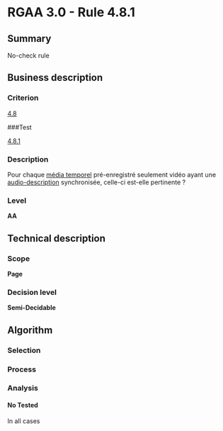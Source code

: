 # RGAA 3.0 -  Rule 4.8.1

## Summary

No-check rule

## Business description

### Criterion

[4.8](http://references.modernisation.gouv.fr/referentiel-technique-0#crit-4-8)

###Test

[4.8.1](http://disic.github.io/rgaa_referentiel_en/RGAA3.0_Criteria_English_version_v1.html#test-4-8-1)

### Description

Pour chaque <a href="http://references.modernisation.gouv.fr/referentiel-technique-0#mMediaTemp">m&eacute;dia temporel</a> pr&eacute;-enregistr&eacute; seulement vid&eacute;o ayant une <a href="http://references.modernisation.gouv.fr/referentiel-technique-0#mAudioDesc">audio-description</a> synchronis&eacute;e, celle-ci est-elle pertinente ?

### Level

**AA**

## Technical description

### Scope

**Page**

### Decision level

**Semi-Decidable**

## Algorithm

### Selection

### Process

### Analysis

#### No Tested 

In all cases
